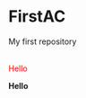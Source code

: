 # FirstAC
My first repository
<br></br>
<script>
p:active{color:red;
}
div {border-radius:7em;}</script>
<div style="color:red;">Hello</div>

<p><b>Hello</b><p>